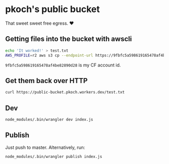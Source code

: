 # pkoch's public bucket

That sweet sweet free egress. ❤️

## Getting files into the bucket with awscli

```bash
echo 'It worked!' > test.txt
AWS_PROFILE=r2 aws s3 cp --endpoint-url https://9fbfc5a598619165478af4be82890d28.r2.cloudflarestorage.com test.txt s3://pkoch-public/test.txt
```

`9fbfc5a598619165478af4be82890d28` is my CF account id.

## Get them back over HTTP

```bash
curl https://public-bucket.pkoch.workers.dev/test.txt
```

## Dev

```bash
node_modules/.bin/wrangler dev index.js
```

## Publish

Just push to master. Alternatively, run:

```bash
node_modules/.bin/wrangler publish index.js
```
